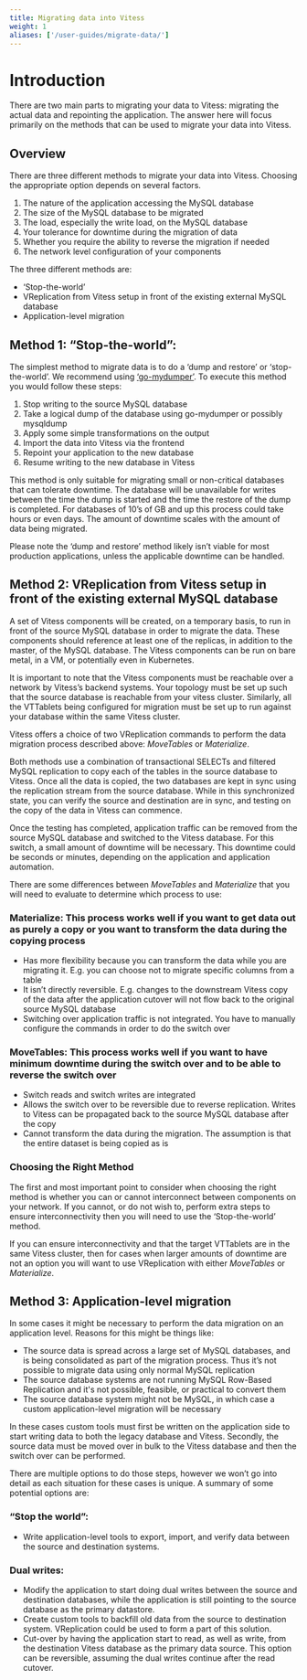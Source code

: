 ```yaml
---
title: Migrating data into Vitess
weight: 1
aliases: ['/user-guides/migrate-data/'] 
---
```


# Introduction 

There are two main parts to migrating your data to Vitess: migrating the actual data and repointing the application. The answer here will focus primarily on the methods that can be used to migrate your data into Vitess.

## Overview

There are three different methods to migrate your data into Vitess. Choosing the appropriate option depends on several factors.
1. The nature of the application accessing the MySQL database
1. The size of the MySQL database to be migrated
1. The load, especially the write load, on the MySQL database
1. Your tolerance for downtime during the migration of data
1. Whether you require the ability to reverse the migration if needed
1. The network level configuration of your components

The three different methods are:

* ‘Stop-the-world’
* VReplication from Vitess setup in front of the existing external MySQL database
* Application-level migration

## Method 1: “Stop-the-world”:

The simplest method to migrate data is to do a ‘dump and restore’ or ‘stop-the-world’. We recommend using [‘go-mydumper’](https://github.com/aquarapid/go-mydumper). To execute this method you would follow these steps:
1. Stop writing to the source MySQL database
1. Take a logical dump of the database using go-mydumper or possibly mysqldump
1. Apply some simple transformations on the output
1. Import the data into Vitess via the frontend
1. Repoint your application to the new database  
1. Resume writing to the new database in Vitess 

This method is only suitable for migrating small or non-critical databases that can tolerate downtime. The database will be unavailable for writes between the time the dump is started and the time the restore of the dump is completed. For databases of 10’s of GB and up this process could take hours or even days. The amount of downtime scales with the amount of data being migrated.

Please note the ‘dump and restore’ method likely isn’t viable for most production applications, unless the applicable downtime can be handled. 

## Method 2: VReplication from Vitess setup in front of the existing external MySQL database 

A set of Vitess components will be created, on a temporary basis, to run in front of the source MySQL database in order to migrate the data. These components should reference at least one of the replicas, in addition to the master, of the MySQL database. The Vitess components can be run on bare metal, in a VM, or potentially even in Kubernetes. 

It is important to note that the Vitess components must be reachable over a network by Vitess’s backend systems. Your topology must be set up such that the source database is reachable from your vitess cluster. Similarly, all the VTTablets being configured for migration must be set up to run against your database within the same Vitess cluster.

Vitess offers a choice of two VReplication commands to perform the data migration process described above: *MoveTables* or *Materialize*.

Both methods use a combination of transactional SELECTs and filtered MySQL replication to copy each of the tables in the source database to Vitess. Once all the data is copied, the two databases are kept in sync using the replication stream from the source database. While in this synchronized state, you can verify the source and destination are in sync, and testing on the copy of the data in Vitess can commence.

Once the testing has completed, application traffic can be removed from the source MySQL database and switched to the Vitess database. For this switch, a small amount of downtime will be necessary. This downtime could be seconds or minutes, depending on the application and application automation.

There are some differences between *MoveTables* and *Materialize* that you will need to evaluate to determine which process to use:

### Materialize: This process works well if you want to get data out as purely a copy or you want to transform the data during the copying process

* Has more flexibility because you can transform the data while you are migrating it. E.g. you can choose not to migrate specific columns from a table
* It isn’t directly reversible. E.g. changes to the downstream Vitess copy of the data after the application cutover will not flow back to the original source MySQL database
* Switching over application traffic is not integrated. You have to manually configure the commands in order to do the switch over

### MoveTables: This process works well if you want to have minimum downtime during the switch over and to be able to reverse the switch over

* Switch reads and switch writes are integrated
* Allows the switch over to be reversible due to reverse replication. Writes to Vitess can be propagated back to the source MySQL database after the copy
* Cannot transform the data during the migration. The assumption is that the entire dataset is being copied as is

### Choosing the Right Method

The first and most important point to consider when choosing the right method is whether you can or cannot interconnect between components on your network. If you cannot, or do not wish to, perform extra steps to ensure interconnectivity then you will need to use the ‘Stop-the-world’ method. 

If you can ensure interconnectivity and that the target VTTablets are in the same Vitess cluster, then for cases when larger amounts of downtime are not an option you will want to use VReplication with either *MoveTables* or *Materialize*.

## Method 3: Application-level migration

In some cases it might be necessary to perform the data migration on an application level.  Reasons for this might be things like:

* The source data is spread across a large set of MySQL databases, and is being consolidated as part of the migration process. Thus it’s not possible to migrate data using only normal MySQL replication
* The source database systems are not running MySQL Row-Based Replication and it's not possible, feasible, or practical to convert them
* The source database system might not be MySQL, in which case a custom application-level migration will be necessary

In these cases custom tools must first be written on the application side to start writing data to both the legacy database and Vitess. Secondly, the source data must be moved over in bulk to the Vitess database and then the switch over can be performed.

There are multiple options to do those steps, however we won’t go into detail as each situation for these cases is unique. A summary of some potential options are:

### “Stop the world”:  

* Write application-level tools to export, import, and verify data between the source and destination systems.

### Dual writes:  

* Modify the application to start doing dual writes between the source and destination databases, while the application is still pointing to the source database as the primary datastore. 
* Create custom tools to backfill old data from the source to destination system. VReplication could be used to form a part of this solution.
* Cut-over by having the application start to read, as well as write, from the destination Vitess database as the primary data source. This option can be reversible, assuming the dual writes continue after the read cutover.
